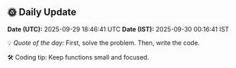 ## 🌞 Daily Update

**Date (UTC):** 2025-09-29 18:46:41 UTC
**Date (IST):** 2025-09-30 00:16:41 IST

💡 *Quote of the day:* First, solve the problem. Then, write the code.

🛠️ Coding tip: Keep functions small and focused.
